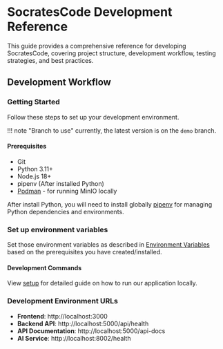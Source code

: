 # SocratesCode Development Reference

This guide provides a comprehensive reference for developing SocratesCode, covering project structure, development workflow, testing strategies, and best practices.
## Development Workflow

### Getting Started
Follow these steps to set up your development environment.

!!! note "Branch to use"
    currently, the latest version is on the `demo` branch.

#### Prerequisites
- Git
- Python 3.11+
- Node.js 18+
- pipenv (After installed Python)
- [Podman](https://podman.io/) - for running MinIO locally

After install Python, you will need to install globally [pipenv](https://pipenv.pypa.io/en/latest/) for managing Python dependencies and environments.


### Set up environment variables
Set those environment variables as described in [Environment Variables](environment.md) based on the prerequisites you have created/installed.


#### Development Commands
View [setup](setup.md) for detailed guide on how to run our application locally.

### Development Environment URLs
- **Frontend**: http://localhost:3000
- **Backend API**: http://localhost:5000/api/health
- **API Documentation**: http://localhost:5000/api-docs
- **AI Service**: http://localhost:8002/health
